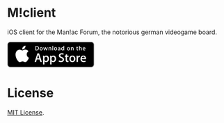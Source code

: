 M!client
========

iOS client for the Man!ac Forum, the notorious german videogame board.

[![Download on the AppStore](Screenshots/AppStoreBadge.png)](https://itunes.apple.com/us/app/m!client/id939557993?mt=8)

# License

[MIT License](https://en.wikipedia.org/wiki/MIT_License).
